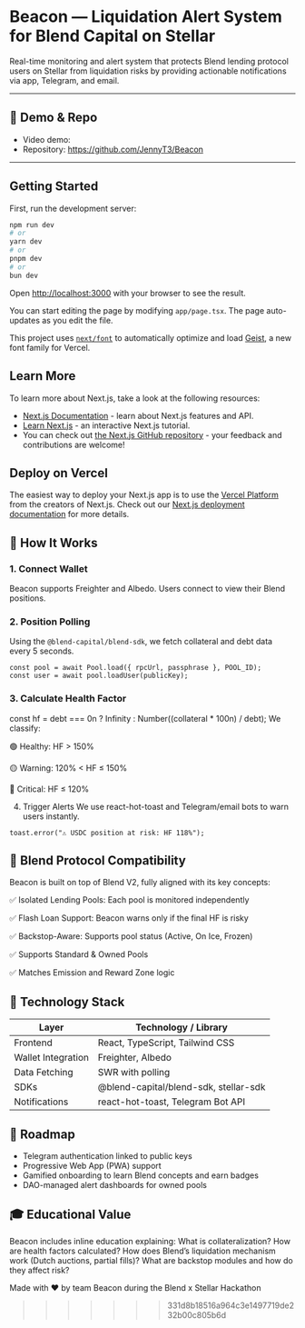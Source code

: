 # Beacon — Liquidation Alert System for Blend Capital on Stellar

Real-time monitoring and alert system that protects Blend lending protocol users on Stellar from liquidation risks by providing actionable notifications via app, Telegram, and email.

---

## 🎥 Demo & Repo

- Video demo: 
- Repository: https://github.com/JennyT3/Beacon

---
## Getting Started

First, run the development server:

```bash
npm run dev
# or
yarn dev
# or
pnpm dev
# or
bun dev
```

Open [http://localhost:3000](http://localhost:3000) with your browser to see the result.

You can start editing the page by modifying `app/page.tsx`. The page auto-updates as you edit the file.

This project uses [`next/font`](https://nextjs.org/docs/app/building-your-application/optimizing/fonts) to automatically optimize and load [Geist](https://vercel.com/font), a new font family for Vercel.

## Learn More

To learn more about Next.js, take a look at the following resources:

- [Next.js Documentation](https://nextjs.org/docs) - learn about Next.js features and API.
- [Learn Next.js](https://nextjs.org/learn) - an interactive Next.js tutorial.
- You can check out [the Next.js GitHub repository](https://github.com/vercel/next.js) - your feedback and contributions are welcome!

## Deploy on Vercel
The easiest way to deploy your Next.js app is to use the [Vercel Platform](https://vercel.com/new?utm_medium=default-template&filter=next.js&utm_source=create-next-app&utm_campaign=create-next-app-readme) from the creators of Next.js.
Check out our [Next.js deployment documentation](https://nextjs.org/docs/app/building-your-application/deploying) for more details.


## 🧠 How It Works

### 1. Connect Wallet
Beacon supports Freighter and Albedo. Users connect to view their Blend positions.

### 2. Position Polling
Using the `@blend-capital/blend-sdk`, we fetch collateral and debt data every 5 seconds.

```
const pool = await Pool.load({ rpcUrl, passphrase }, POOL_ID);
const user = await pool.loadUser(publicKey);
```


###  3. Calculate Health Factor 

const hf = debt === 0n ? Infinity : Number((collateral * 100n) / debt);
We classify:

🟢 Healthy: HF > 150%

🟡 Warning: 120% < HF ≤ 150%

🔴 Critical: HF ≤ 120%

4. Trigger Alerts
We use react-hot-toast and Telegram/email bots to warn users instantly.

```
toast.error("⚠️ USDC position at risk: HF 118%");
```
## 🧱 Blend Protocol Compatibility
Beacon is built on top of Blend V2, fully aligned with its key concepts:

✅ Isolated Lending Pools: Each pool is monitored independently

✅ Flash Loan Support: Beacon warns only if the final HF is risky

✅ Backstop-Aware: Supports pool status (Active, On Ice, Frozen)

✅ Supports Standard & Owned Pools

✅ Matches Emission and Reward Zone logic



## 🧪 Technology Stack
| Layer              | Technology / Library                  |
| ------------------ | ------------------------------------- |
| Frontend           | React, TypeScript, Tailwind CSS       |
| Wallet Integration | Freighter, Albedo                     |
| Data Fetching      | SWR with polling                      |
| SDKs               | @blend-capital/blend-sdk, stellar-sdk |
| Notifications      | react-hot-toast, Telegram Bot API     |



## 🧩 Roadmap
- Telegram authentication linked to public keys
- Progressive Web App (PWA) support
- Gamified onboarding to learn Blend concepts and earn badges
- DAO-managed alert dashboards for owned pools


## 🎓 Educational Value
Beacon includes inline education explaining:
What is collateralization?
How are health factors calculated?
How does Blend’s liquidation mechanism work (Dutch auctions, partial fills)?
What are backstop modules and how do they affect risk?

Made with ❤️ by team Beacon during the Blend x Stellar Hackathon
>>>>>>> 331d8b18516a964c3e1497719de232b00c805b6d
